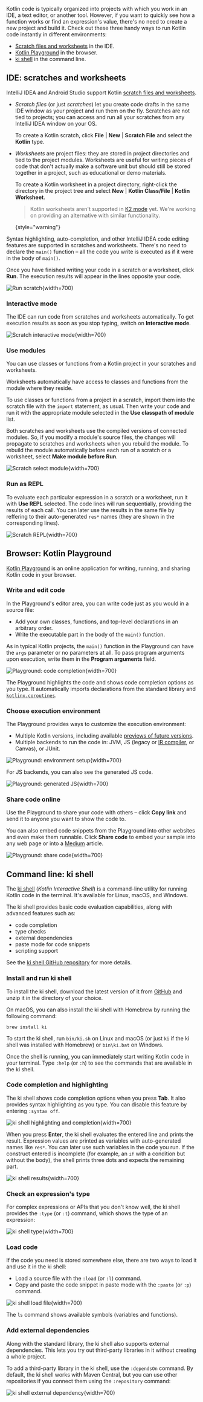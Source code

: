 [//]: # (title: Run code snippets)

Kotlin code is typically organized into projects with which you work in an IDE, a text editor, or another tool. However,
if you want to quickly see how a function works or find an expression's value, there's no need to create a new project
and build it. Check out these three handy ways to run Kotlin code instantly in different environments:

* [Scratch files and worksheets](#ide-scratches-and-worksheets) in the IDE.
* [Kotlin Playground](#browser-kotlin-playground) in the browser.
* [ki shell](#command-line-ki-shell) in the command line.

## IDE: scratches and worksheets

IntelliJ IDEA and Android Studio support Kotlin [scratch files and worksheets](https://www.jetbrains.com/help/idea/kotlin-repl.html#efb8fb32).

* _Scratch files_ (or just _scratches_) let you create code drafts in the same IDE window as your project and run them on the fly.
  Scratches are not tied to projects; you can access and run all your scratches from any IntelliJ IDEA window on your OS.

  To create a Kotlin scratch, click **File** | **New** | **Scratch File** and select the **Kotlin** type.

* _Worksheets_ are project files: they are stored in project directories and tied to the project modules.
  Worksheets are useful for writing pieces of code that don't actually make a software unit but should still be stored together
  in a project, such as educational or demo materials.

  To create a Kotlin worksheet in a project directory, right-click the directory in the project tree and select
  **New** | **Kotlin Class/File** | **Kotlin Worksheet**.

    > Kotlin worksheets aren't supported in [K2 mode](https://blog.jetbrains.com/idea/2024/11/k2-mode-becomes-stable/) yet. We're working on providing an alternative with similar functionality.
    >
    {style="warning"}

Syntax highlighting, auto-completion, and other
IntelliJ IDEA code editing features are supported in scratches and worksheets. There's no need to declare the `main()` function 
– all the code you write is executed as if it were in the body of `main()`.

Once you have finished writing your code in a scratch or a worksheet, click **Run**.
The execution results will appear in the lines opposite your code.

![Run scratch](scratch-run.png){width=700}

### Interactive mode

The IDE can run code from scratches and worksheets automatically. To get execution results as soon as you stop
typing, switch on **Interactive mode**.

![Scratch interactive mode](scratch-interactive.png){width=700}

### Use modules

You can use classes or functions from a Kotlin project in your scratches and worksheets.

Worksheets automatically have access to classes and functions from the module where they reside.

To use classes or functions from a project in a scratch, import them into the scratch file with the
`import` statement, as usual. Then write your code and run it with the appropriate module selected in the **Use classpath of module** list.

Both scratches and worksheets use the compiled versions of connected modules. So, if you modify a module's source files,
the changes will propagate to scratches and worksheets when you rebuild the module.
To rebuild the module automatically before each run of a scratch or a worksheet, select **Make module before Run**.

![Scratch select module](scratch-select-module.png){width=700}

### Run as REPL 

To evaluate each particular expression in a scratch or a worksheet, run it with **Use REPL** selected. The code lines
will run sequentially, providing the results of each call.
You can later use the results in the same file by reffering to their auto-generated `res*` names (they are shown in the corresponding lines).

![Scratch REPL](scratch-repl.png){width=700}

## Browser: Kotlin Playground

[Kotlin Playground](https://play.kotlinlang.org/) is an online application for writing, running, and sharing
Kotlin code in your browser.

### Write and edit code

In the Playground's editor area, you can write code just as you would in a source file:
* Add your own classes, functions, and top-level declarations in an arbitrary order.
* Write the executable part in the body of the `main()` function.

As in typical Kotlin projects, the `main()` function in the Playground can have the `args` parameter or no parameters at all.
To pass program arguments upon execution, write them in the **Program arguments** field.

![Playground: code completion](playground-completion.png){width=700}

The Playground highlights the code and shows code completion options as you type. It automatically imports declarations
from the standard library and [`kotlinx.coroutines`](coroutines-overview.md).

### Choose execution environment

The Playground provides ways to customize the execution environment:
* Multiple Kotlin versions, including available [previews of future versions](eap.md).
* Multiple backends to run the code in: JVM, JS (legacy or [IR compiler](js-ir-compiler.md), or Canvas), or JUnit.

![Playground: environment setup](playground-env-setup.png){width=700}

For JS backends, you can also see the generated JS code.

![Playground: generated JS](playground-generated-js.png){width=700}

### Share code online 

Use the Playground to share your code with others – click **Copy link** and send it to anyone you want to show the code to.

You can also embed code snippets from the Playground into other websites and even make them runnable. Click **Share code** to
embed your sample into any web page or into a [Medium](https://medium.com/) article.

![Playground: share code](playground-share.png){width=700}

## Command line: ki shell

The [ki shell](https://github.com/Kotlin/kotlin-interactive-shell) (_Kotlin Interactive Shell_) is a command-line
utility for running Kotlin code in the terminal. It's available for Linux, macOS, and Windows.

The ki shell provides basic code evaluation capabilities, along with advanced features such as:
* code completion
* type checks
* external dependencies
* paste mode for code snippets
* scripting support

See the [ki shell GitHub repository](https://github.com/Kotlin/kotlin-interactive-shell) for more details.

### Install and run ki shell

To install the ki shell, download the latest version of it from [GitHub](https://github.com/Kotlin/kotlin-interactive-shell) and
unzip it in the directory of your choice.

On macOS, you can also install the ki shell with Homebrew by running the following command:

```shell
brew install ki
```

To start the ki shell, run `bin/ki.sh` on Linux and macOS (or just `ki` if the ki shell was installed with Homebrew) or
`bin\ki.bat` on Windows.

Once the shell is running, you can immediately start writing Kotlin code in your terminal. Type `:help` (or `:h`) to see
the commands that are available in the ki shell.

### Code completion and highlighting

The ki shell shows code completion options when you press **Tab**. It also provides syntax highlighting as you type. 
You can disable this feature by entering `:syntax off`.

![ki shell highlighting and completion](ki-shell-highlight-completion.png){width=700}

When you press **Enter**, the ki shell evaluates the entered line and prints the result. Expression values are
printed as variables with auto-generated names like `res*`. You can later use such variables in the code you run.
If the construct entered is incomplete (for example, an `if` with a condition but without the body), the shell prints
three dots and expects the remaining part.

![ki shell results](ki-shell-results.png){width=700}

### Check an expression's type

For complex expressions or APIs that you don't know well, the ki shell provides the `:type` (or `:t`) command, which shows
the type of an expression:

![ki shell type](ki-shell-type.png){width=700}

### Load code

If the code you need is stored somewhere else, there are two ways to load it and use it in the ki shell:
* Load a source file with the `:load` (or `:l`) command.
* Copy and paste the code snippet in paste mode with the `:paste` (or `:p`) command.

![ki shell load file](ki-shell-load.png){width=700}

The `ls` command shows available symbols (variables and functions).

### Add external dependencies

Along with the standard library, the ki shell also supports external dependencies.
This lets you try out third-party libraries in it without creating a whole project.

To add a third-party library in the ki shell, use the `:dependsOn` command. By default, the ki shell works with Maven Central,
but you can use other repositories if you connect them using the `:repository` command:

![ki shell external dependency](ki-shell-dependency.png){width=700}
